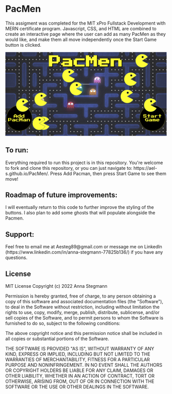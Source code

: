 # PacMen
This assigment was completed for the MIT xPro Fullstack Development with MERN certificate program. Javascript, CSS, and HTML are combined to create an interactive page where the user can add as many PacMen as they would like, and make them all move independently once the Start Game button is clicked. 

<img src="PacMenSS2.png" alt="Photo of PacMen project in action" title="PacMen in Action!">

<h2>To run:</h2>
Everything required to run this project is in this repository. You're welcome to fork and clone this repository, or you can just navigate to: https://ael-s.github.io/PacMen/. Press Add Pacman, then press Start Game to see them move!

<h2>Roadmap of future improvements:</h2>
I will eventually return to this code to further improve the styling of the buttons. I also plan to add some ghosts that will populate alongside the Pacmen. 

<h2>Support:</h2>
Feel free to email me at Aesteg89@gmail.com or message me on LinkedIn (https://www.linkedin.com/in/anna-stegmann-77825b136/) if you have any questions. 

<h2>License</h2>
MIT License
Copyright (c) 2022 Anna Stegmann

Permission is hereby granted, free of charge, to any person obtaining a copy of this software and associated documentation files (the "Software"), to deal in the Software without restriction, including without limitation the rights to use, copy, modify, merge, publish, distribute, sublicense, and/or sell copies of the Software, and to permit persons to whom the Software is furnished to do so, subject to the following conditions:

The above copyright notice and this permission notice shall be included in all copies or substantial portions of the Software.

THE SOFTWARE IS PROVIDED "AS IS", WITHOUT WARRANTY OF ANY KIND, EXPRESS OR IMPLIED, INCLUDING BUT NOT LIMITED TO THE WARRANTIES OF MERCHANTABILITY, FITNESS FOR A PARTICULAR PURPOSE AND NONINFRINGEMENT. IN NO EVENT SHALL THE AUTHORS OR COPYRIGHT HOLDERS BE LIABLE FOR ANY CLAIM, DAMAGES OR OTHER LIABILITY, WHETHER IN AN ACTION OF CONTRACT, TORT OR OTHERWISE, ARISING FROM, OUT OF OR IN CONNECTION WITH THE SOFTWARE OR THE USE OR OTHER DEALINGS IN THE SOFTWARE.

